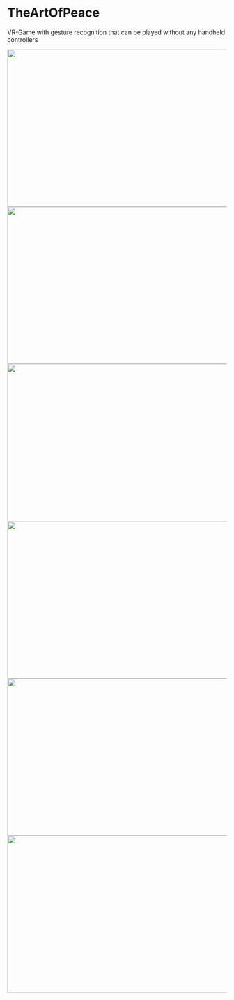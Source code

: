 # TheArtOfPeace
VR-Game with gesture recognition that can be played without any handheld controllers

<img src="./data/play.gif" width="640" height="360" />
<img src="./data/calibration.gif" width="640" height="360" />
<img src="./data/character.gif" width="640" height="360" />
<img src="./data/mirror.gif" width="640" height="360" />
<img src="./data/trail.gif" width="640" height="360" />
<img src="./data/tolerance.gif" width="640" height="360" />